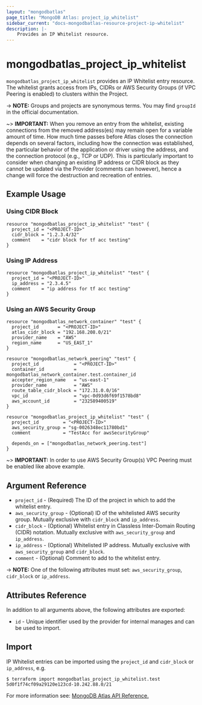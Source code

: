 ```yaml
---
layout: "mongodbatlas"
page_title: "MongoDB Atlas: project_ip_whitelist"
sidebar_current: "docs-mongodbatlas-resource-project-ip-whitelist"
description: |-
    Provides an IP Whitelist resource.
---
```


# mongodbatlas_project_ip_whitelist

`mongodbatlas_project_ip_whitelist` provides an IP Whitelist entry resource. The whitelist grants access from IPs, CIDRs or AWS Security Groups (if VPC Peering is enabled) to clusters within the Project.

-> **NOTE:** Groups and projects are synonymous terms. You may find `groupId` in the official documentation.

~> **IMPORTANT:**
When you remove an entry from the whitelist, existing connections from the removed address(es) may remain open for a variable amount of time. How much time passes before Atlas closes the connection depends on several factors, including how the connection was established, the particular behavior of the application or driver using the address, and the connection protocol (e.g., TCP or UDP). This is particularly important to consider when changing an existing IP address or CIDR block as they cannot be updated via the Provider (comments can however), hence a change will force the destruction and recreation of entries.   


## Example Usage

### Using CIDR Block
```hcl
resource "mongodbatlas_project_ip_whitelist" "test" {
  project_id = "<PROJECT-ID>"
  cidr_block = "1.2.3.4/32"
  comment    = "cidr block for tf acc testing"
}
```

### Using IP Address
```hcl
resource "mongodbatlas_project_ip_whitelist" "test" {
  project_id = "<PROJECT-ID>"
  ip_address = "2.3.4.5"
  comment    = "ip address for tf acc testing"
}
```

### Using an AWS Security Group
```hcl
resource "mongodbatlas_network_container" "test" {
  project_id       = "<PROJECT-ID>"
  atlas_cidr_block = "192.168.208.0/21"
  provider_name    = "AWS"
  region_name      = "US_EAST_1"
}

resource "mongodbatlas_network_peering" "test" {
  project_id             = "<PROJECT-ID>"
  container_id           = mongodbatlas_network_container.test.container_id
  accepter_region_name   = "us-east-1"
  provider_name          = "AWS"
  route_table_cidr_block = "172.31.0.0/16"
  vpc_id                 = "vpc-0d93d6f69f1578bd8"
  aws_account_id         = "232589400519"
}

resource "mongodbatlas_project_ip_whitelist" "test" {
  project_id         = "<PROJECT-ID>"
  aws_security_group = "sg-0026348ec11780bd1"
  comment            = "TestAcc for awsSecurityGroup"

  depends_on = ["mongodbatlas_network_peering.test"]
}
```

~> **IMPORTANT:** In order to use AWS Security Group(s) VPC Peering must be enabled like above example.

## Argument Reference

* `project_id` - (Required) The ID of the project in which to add the whitelist entry.
* `aws_security_group` - (Optional) ID of the whitelisted AWS security group. Mutually exclusive with `cidr_block` and `ip_address`.
* `cidr_block` - (Optional) Whitelist entry in Classless Inter-Domain Routing (CIDR) notation. Mutually exclusive with `aws_security_group` and `ip_address`.
* `ip_address` - (Optional) Whitelisted IP address. Mutually exclusive with `aws_security_group` and `cidr_block`.
* `comment` - (Optional) Comment to add to the whitelist entry.

-> **NOTE:** One of the following attributes must set:  `aws_security_group`, `cidr_block`  or `ip_address`.

## Attributes Reference

In addition to all arguments above, the following attributes are exported:

* `id` - Unique identifier used by the provider for internal manages and can be used to import.

## Import

IP Whitelist entries can be imported using the `project_id` and `cidr_block` or `ip_address`, e.g.

```
$ terraform import mongodbatlas_project_ip_whitelist.test 5d0f1f74cf09a29120e123cd-10.242.88.0/21
```

For more information see: [MongoDB Atlas API Reference.](https://docs.atlas.mongodb.com/reference/api/whitelist/)
